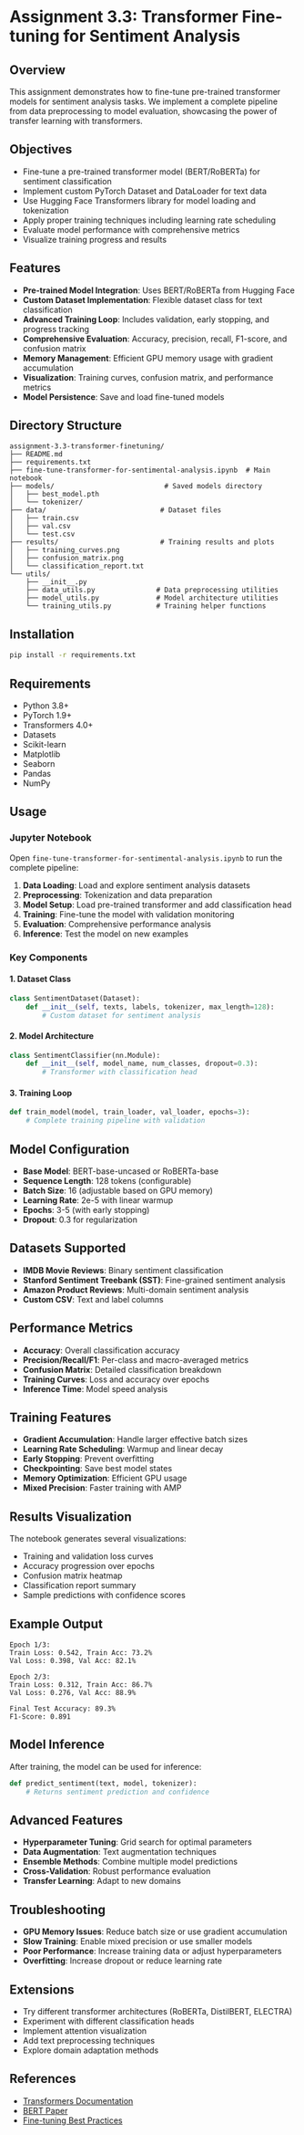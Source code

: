 # Assignment 3.3: Transformer Fine-tuning for Sentiment Analysis

## Overview
This assignment demonstrates how to fine-tune pre-trained transformer models for sentiment analysis tasks. We implement a complete pipeline from data preprocessing to model evaluation, showcasing the power of transfer learning with transformers.

## Objectives
- Fine-tune a pre-trained transformer model (BERT/RoBERTa) for sentiment classification
- Implement custom PyTorch Dataset and DataLoader for text data
- Use Hugging Face Transformers library for model loading and tokenization
- Apply proper training techniques including learning rate scheduling
- Evaluate model performance with comprehensive metrics
- Visualize training progress and results

## Features
- **Pre-trained Model Integration**: Uses BERT/RoBERTa from Hugging Face
- **Custom Dataset Implementation**: Flexible dataset class for text classification
- **Advanced Training Loop**: Includes validation, early stopping, and progress tracking
- **Comprehensive Evaluation**: Accuracy, precision, recall, F1-score, and confusion matrix
- **Memory Management**: Efficient GPU memory usage with gradient accumulation
- **Visualization**: Training curves, confusion matrix, and performance metrics
- **Model Persistence**: Save and load fine-tuned models

## Directory Structure
```
assignment-3.3-transformer-finetuning/
├── README.md
├── requirements.txt
├── fine-tune-transformer-for-sentimental-analysis.ipynb  # Main notebook
├── models/                           # Saved models directory
│   ├── best_model.pth
│   └── tokenizer/
├── data/                            # Dataset files
│   ├── train.csv
│   ├── val.csv
│   └── test.csv
├── results/                         # Training results and plots
│   ├── training_curves.png
│   ├── confusion_matrix.png
│   └── classification_report.txt
└── utils/
    ├── __init__.py
    ├── data_utils.py               # Data preprocessing utilities
    ├── model_utils.py              # Model architecture utilities
    └── training_utils.py           # Training helper functions
```

## Installation
```bash
pip install -r requirements.txt
```

## Requirements
- Python 3.8+
- PyTorch 1.9+
- Transformers 4.0+
- Datasets
- Scikit-learn
- Matplotlib
- Seaborn
- Pandas
- NumPy

## Usage

### Jupyter Notebook
Open `fine-tune-transformer-for-sentimental-analysis.ipynb` to run the complete pipeline:

1. **Data Loading**: Load and explore sentiment analysis datasets
2. **Preprocessing**: Tokenization and data preparation
3. **Model Setup**: Load pre-trained transformer and add classification head
4. **Training**: Fine-tune the model with validation monitoring
5. **Evaluation**: Comprehensive performance analysis
6. **Inference**: Test the model on new examples

### Key Components

#### 1. Dataset Class
```python
class SentimentDataset(Dataset):
    def __init__(self, texts, labels, tokenizer, max_length=128):
        # Custom dataset for sentiment analysis
```

#### 2. Model Architecture
```python
class SentimentClassifier(nn.Module):
    def __init__(self, model_name, num_classes, dropout=0.3):
        # Transformer with classification head
```

#### 3. Training Loop
```python
def train_model(model, train_loader, val_loader, epochs=3):
    # Complete training pipeline with validation
```

## Model Configuration
- **Base Model**: BERT-base-uncased or RoBERTa-base
- **Sequence Length**: 128 tokens (configurable)
- **Batch Size**: 16 (adjustable based on GPU memory)
- **Learning Rate**: 2e-5 with linear warmup
- **Epochs**: 3-5 (with early stopping)
- **Dropout**: 0.3 for regularization

## Datasets Supported
- **IMDB Movie Reviews**: Binary sentiment classification
- **Stanford Sentiment Treebank (SST)**: Fine-grained sentiment analysis
- **Amazon Product Reviews**: Multi-domain sentiment analysis
- **Custom CSV**: Text and label columns

## Performance Metrics
- **Accuracy**: Overall classification accuracy
- **Precision/Recall/F1**: Per-class and macro-averaged metrics
- **Confusion Matrix**: Detailed classification breakdown
- **Training Curves**: Loss and accuracy over epochs
- **Inference Time**: Model speed analysis

## Training Features
- **Gradient Accumulation**: Handle larger effective batch sizes
- **Learning Rate Scheduling**: Warmup and linear decay
- **Early Stopping**: Prevent overfitting
- **Checkpointing**: Save best model states
- **Memory Optimization**: Efficient GPU usage
- **Mixed Precision**: Faster training with AMP

## Results Visualization
The notebook generates several visualizations:
- Training and validation loss curves
- Accuracy progression over epochs
- Confusion matrix heatmap
- Classification report summary
- Sample predictions with confidence scores

## Example Output
```
Epoch 1/3:
Train Loss: 0.542, Train Acc: 73.2%
Val Loss: 0.398, Val Acc: 82.1%

Epoch 2/3:
Train Loss: 0.312, Train Acc: 86.7%
Val Loss: 0.276, Val Acc: 88.9%

Final Test Accuracy: 89.3%
F1-Score: 0.891
```

## Model Inference
After training, the model can be used for inference:
```python
def predict_sentiment(text, model, tokenizer):
    # Returns sentiment prediction and confidence
```

## Advanced Features
- **Hyperparameter Tuning**: Grid search for optimal parameters
- **Data Augmentation**: Text augmentation techniques
- **Ensemble Methods**: Combine multiple model predictions
- **Cross-Validation**: Robust performance evaluation
- **Transfer Learning**: Adapt to new domains

## Troubleshooting
- **GPU Memory Issues**: Reduce batch size or use gradient accumulation
- **Slow Training**: Enable mixed precision or use smaller models
- **Poor Performance**: Increase training data or adjust hyperparameters
- **Overfitting**: Increase dropout or reduce learning rate

## Extensions
- Try different transformer architectures (RoBERTa, DistilBERT, ELECTRA)
- Experiment with different classification heads
- Implement attention visualization
- Add text preprocessing techniques
- Explore domain adaptation methods

## References
- [Transformers Documentation](https://huggingface.co/transformers/)
- [BERT Paper](https://arxiv.org/abs/1810.04805)
- [Fine-tuning Best Practices](https://mccormickml.com/2019/07/22/BERT-fine-tuning/)
